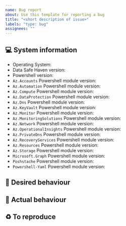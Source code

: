 ```yaml
---
name: Bug report
about: Use this template for reporting a bug
title: "<short description of issue>"
labels: "type: bug"
assignees: ""
---
```


<!--
Before reporting a problem:
- Make sure you are able to reproduce it on the [latest version](https://github.com/alan-turing-institute/data-safe-haven/releases)
- Search the existing issues.
- Refer to [our documentation](https://alan-turing-institute.github.io/data-safe-haven/).

In order to help categorise your issue, please take the time to label it with at least one label from **each of** the following categories

- type (bug; enhancement; documentation; question)
- affected (developers; users)
- severity (minor; medium; embarrassing; broken / unusable)

Additionally, if you think this would be a good issue for newcomers to tackle then please add the `good first issue` label.

:tada: Thank you!
-->

## :computer: System information

- Operating System: <!-- Which operating system are you using: Windows, Linux, macOS etc. -->
- Data Safe Haven version: <!-- Which version of the Data Safe Haven are you using: 3.0.0, 3.1.1 etc. -->
- Powershell version: <!-- Which version of Powershell are you using: use CheckRequirements.ps1 if unsure -->
- `Az.Accounts` Powershell module version: <!-- Which version of the Az.Accounts Powershell module you are using: run CheckRequirements.ps1 if unsure -->
- `Az.Automation` Powershell module version: <!-- Which version of the Az.Automation Powershell module you are using: run CheckRequirements.ps1 if unsure -->
- `Az.Compute` Powershell module version: <!-- Which version of the Az.Compute Powershell module you are using: run CheckRequirements.ps1 if unsure -->
- `Az.DataProtection` Powershell module version: <!-- Which version of the Az.DataProtection Powershell module you are using: run CheckRequirements.ps1 if unsure -->
- `Az.Dns` Powershell module version: <!-- Which version of the Az.Dns Powershell module you are using: run CheckRequirements.ps1 if unsure -->
- `Az.KeyVault` Powershell module version: <!-- Which version of the Az.KeyVault Powershell module you are using: run CheckRequirements.ps1 if unsure -->
- `Az.Monitor` Powershell module version: <!-- Which version of the Az.Monitor Powershell module you are using: run CheckRequirements.ps1 if unsure -->
- `Az.MonitoringSolutions` Powershell module version: <!-- Which version of the Az.MonitoringSolutions Powershell module you are using: run CheckRequirements.ps1 if unsure -->
- `Az.Network` Powershell module version: <!-- Which version of the Az.Network Powershell module you are using: run CheckRequirements.ps1 if unsure -->
- `Az.OperationalInsights` Powershell module version: <!-- Which version of the Az.OperationalInsights Powershell module you are using: run CheckRequirements.ps1 if unsure -->
- `Az.PrivateDns` Powershell module version: <!-- Which version of the Az.PrivateDns Powershell module you are using: run CheckRequirements.ps1 if unsure -->
- `Az.RecoveryServices` Powershell module version: <!-- Which version of the Az.RecoveryServices Powershell module you are using: run CheckRequirements.ps1 if unsure -->
- `Az.Resources` Powershell module version: <!-- Which version of the Az.Resources Powershell module you are using: run CheckRequirements.ps1 if unsure -->
- `Az.Storage` Powershell module version: <!-- Which version of the Az.Storage Powershell module you are using: run CheckRequirements.ps1 if unsure -->
- `Microsoft.Graph` Powershell module version: <!-- Which version of the Microsoft.Graph Powershell module you are using: run CheckRequirements.ps1 if unsure -->
- `Poshstache` Powershell module version: <!-- Which version of the Poshstache Powershell module you are using: run CheckRequirements.ps1 if unsure -->
- `Powershell-Yaml` Powershell module version: <!-- Which version of the Powershell-Yaml Powershell module you are using: run CheckRequirements.ps1 if unsure -->

## :strawberry: Desired behaviour

<!--
A clear and concise description of what the behaviour should be when this issue is closed.

Include specific tasks (if any) in the order in which they need to be done.
- [ ] Task 1
- [ ] Task 2
- [ ] Task 3
-->

## :no_entry_sign: Actual behaviour

<!--
What happens now and (if relevant) an explanation of why this is incorrect
-->

<!-- OPTIONAL
## :deciduous_tree: Log messages

<details>
<summary>First set of log messages</summary>

```none
Your log details here
```
</details>

<details>
<summary>Second set of log messages</summary>

```none
Your log details here
```
</details>
-->

## :recycle: To reproduce

<!--
How can the current behaviour be reproduced? Include some steps to reproduce the problem.

Example:
1. Deploy an SRE with option X set to Y
2. Attempt to perform action Z
3. Observe the previously mentioned failure/error message
-->
